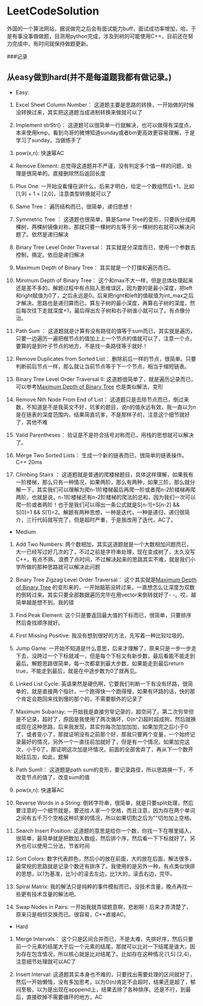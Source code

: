 LeetCodeSolution
=================
外国的一个算法网站，据说做完之后会有面试能力buff，面试成功率增加，哈，于是有事没事做做题，目测用python完成，涉及到树的可能使用C++，目前还在努力完成中，有时间就保持做题更新。

###记录

从easy做到hard(并不是每道题我都有做记录。)
--------------

- Easy:

1. Excel Sheet Column Number：
这道题主要是思路的转换，一开始做的时候没转换过来，其实把这道题当成进制转换来做就可以了

1. Implement strStr()：
这道题可以很简单一行就解决，也可以做得有深度点，本来使用kmp，看到鸟哥的微博知道sunday或者bm更高效更容易理解，于是学习了sunday，当做练手了

1. pow(x,n):
快速幂AC

1. Remove Element:
总觉得这道题并不严谨，没有判定多个值一样的问题，处理是很简单的。直接删除然后返回长度

1. Plus One:
一开始没看懂在讲什么，后来才明白，给定一个数组然后+1，比如[1,9] + 1 = [2,0]，注意类型转换就可以了

1. Same Tree：
遍历结构而已，很简单，递归思想！

1. Symmetric Tree ：
这道题也很简单，算是Same Tree的变形，只要拆分成两棵树，两棵树镜像对称，那就只要一棵树的左等于另一棵树的右就可以解决问题了。依然是递归解决

1. Binary Tree Level Order Traversal：
其实就是分深度而已，使用一个参数去控制，搞定。依旧是递归解决

1. Maximum Depth of Binary Tree：
其实就是一个打擂和遍历而已。

1. Minimum Depth of Binary Tree：
这个和max不大一样，但是总体处理起来还是差不多的。解题过程中有点陷入思维误区，因为要的是最小深度，把left和right赋值为0了，之后永远是0。后来把right和left的值赋值为int_max之后才解决。思路也是递归算而已，算左子树的最小深度，再算右子树的深度，然后每次往下走就深度+1，最后得出左子树和右子树谁小就可以了。有点像分治。

1. Path Sum ：
这道题就是计算有没有路径的值等于sum而已，其实就是遍历，只要一边遍历一遍把根节点的值加上上一个节点的值就可以了，注意一个点，要算的是到叶子节点的地方，不是找一条路径等于就好！

1. Remove Duplicates from Sorted List：
删除前后一样的节点，很简单。只要判断前后节点一样，那么就让当前节点等于下一个节点，相当于缩短链表。

1. Binary Tree Level Order Traversal II:
这道题很简单了，就是遍历记录而已，可以参考[Maximum Depth of Binary Tree](https://github.com/JKair/LeetCodeSolution/blob/master/1.Easy/Maximum%20Depth%20of%20Binary%20Tree.cpp) 也是类似解法，变形

1. Remove Nth Node From End of List：
这道题只是去除节点而已，倒过来数，不知道是不是我英文不好，坑爹的题目，说n的值永远有效，我一直以为n是在链表的深度范围内，结果简直坑爹，不是那样子的，注意这个细节就好了，其他不难

1. Valid Parentheses：
验证是不是符合括号对称而已，用栈的思想就可以解决了。

1. Merge Two Sorted Lists：
生成一个新的链表而已，很简单的链表操作。C++ 20ms

1. Climbing Stairs ：
这道题就是普通的爬楼梯题目，具体这样理解，如果我有一阶楼梯，那么只有一种情况，如果两阶，那么有两种，如果三阶，那么就分解一下，其实我们可以理解为爬n-1阶楼梯最后再爬一阶或者爬n-2阶楼梯再爬两阶，也就是说，n-1阶楼梯还有n-2阶楼梯的爬法的总和，因为我们一次可以爬一阶或者两阶！也于是我们可以得出一条公式就是S[n-1]+S[n-2] && S[0]=1 && S[1]=2。解题有两种思想，一种是迭代，一种是递归，递归很简介，三行代码就写完了，但是超时严重，于是我改用了迭代，AC了。


- Medium

1. Add Two Numbers:
两个数相加，其实这道题就是一个大数相加问题而已，大一已经写过好几次的了，不过之前是字符串处理，现在变成树了，太久没写C++，有点不熟，浪费了点时间，不过解决起来的思路其实不难，就是我们小学所做的那种思路就可以解决此问题

1. Binary Tree Zigzag Level Order Traversal：
这个其实就是[Maximum Depth of Binary Tree](https://github.com/JKair/LeetCodeSolution/blob/master/1.Easy/Maximum%20Depth%20of%20Binary%20Tree.cpp) 的变形来的，一开始脑筋没转过来，一直想怎么让深度为双数的倒转过来。其实只要全部数据遍历完毕在用vector来倒转就好了- -。哎，越简单越是想不到。我的错

1. Find Peak Element:
这个只是要返回最大值的下标而已，很简单，只要排序然后查找顺序就好。

1. First Missing Positive:
我没有想到很好的方法，先写着一种比较垃圾的。

1. Jump Game:
一开始不知道是什么意思，后来才理解了，原来只是一步一步走下去，没跨过一个下标就减一，但是每个下标又有新步数，最后看能不能走到最后。解题思路很简单，每一次都拿到最大步数，如果能走到最后return true，不能走到最后，就是在中途步数为0了就再见。

1. Linked List Cycle:
英语果然是硬伤啊，它要我们判断一下有没有环路，很简单的，就是直接两个指针，一个跑得快一个跑得慢，如果有环路的话，快的那个肯定会跑回来找到慢的那个的，不需要额外的记录了

1. Maximum Subarray:
一开始我是直接穷举记录的，超空间了。第二次穷举但是不记录，超时了，原因是我使用了两次循环，O(n^2)超时超成狗，然后就换成现在这种思路，后来我发现，其实你每次加加加加，如果加完之后小于0了，或者变小了，那就证明没有之前那个好，那我只要两个变量，一个始终记录最好的情况，另外一个一直往前加就好了，但是有一个情况，如果加完这次，小于0了，那证明这次加是坏情况，前面的全部舍弃了，再从下一个数开始往后加，如此，题解

1. Path SumII：
这道题是path sum的变形，要记录路径，所以思路换一下，不改变节点的值了，改变sum的值

1. pow(x,n):
快速幂AC

1. Reverse Words in a String:
倒转字符串，很简单，就是只要split处理，然后要注意的一个细节就是，要还给人家一个空格，而且注意，因为存在两个单词之间有五千万个空格这种坑爹的情况，所以如果切割之后为""切勿加上空格。

1. Search Insert Position:
这道题的意思是给你一个数，你找一下在哪里插入，很简单，最简单就是把数加入数组，然后排个序，然后看一下下标就好了。另外也可以使用二分法，节省时间

1. Sort Colors:
数字代表颜色，然后小的放在前面，大的放在后面，解法很多，最常规的思路就是记录个数还有排序了。我使用的是另外一种，有点类似快排的思想，以1为基准，比1小的滚去左边，比1大的，滚去右边，完毕。

1. Spiral Matrix:
我的解法只是纯粹的事件模拟而已，没技术含量，晚点再找一些更有技术含量的解法吧。

1. Swap Nodes in Pairs:
一开始我就弄错题意啊，悲剧啊！后来才弄清楚了，原来只是相邻交换而已。很容易，C++直接AC。



- Hard

1. Merge Intervals：
这个只是区间合并而已，不是太难，先排好序，然后只要前一个元素的结尾大于后一个元素的结尾，那就可以比对一下结尾是谁大，因为存在包含情况，所以核心就是比对结尾了。比如存在这种情况:[1,5] [2,4]，注意细节处理就可以AC了

1. Insert Interval:
这道题其实本身也不难的，只要找出需要处理的区间就好了，然后一开始懒惰，没有多加思考，以为O(n)肯定不会超时，结果还是超了，郁闷至极，以为是出现在apppend上，结果去除了各种排序。还是不行，到最后，直接砍掉不需要循环的地方，AC 